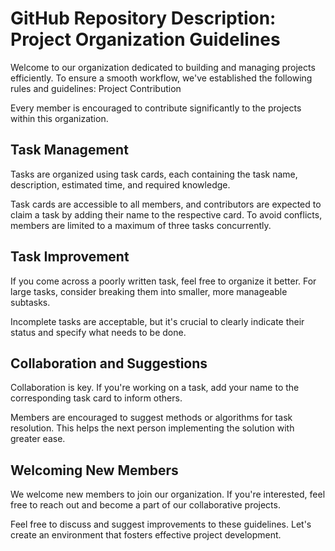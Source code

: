# GitHub Repository Description: Project Organization Guidelines

Welcome to our organization dedicated to building and managing projects efficiently. To ensure a smooth workflow, we've established the following rules and guidelines:
Project Contribution

  Every member is encouraged to contribute significantly to the projects within this organization.

## Task Management

  Tasks are organized using task cards, each containing the task name, description, estimated time, and required knowledge.

  Task cards are accessible to all members, and contributors are expected to claim a task by adding their name to the respective card. To avoid conflicts, members are limited to a maximum of three tasks concurrently.

## Task Improvement

  If you come across a poorly written task, feel free to organize it better. For large tasks, consider breaking them into smaller, more manageable subtasks.

  Incomplete tasks are acceptable, but it's crucial to clearly indicate their status and specify what needs to be done.

## Collaboration and Suggestions

  Collaboration is key. If you're working on a task, add your name to the corresponding task card to inform others.

  Members are encouraged to suggest methods or algorithms for task resolution. This helps the next person implementing the solution with greater ease.

## Welcoming New Members

  We welcome new members to join our organization. If you're interested, feel free to reach out and become a part of our collaborative projects.

Feel free to discuss and suggest improvements to these guidelines. Let's create an environment that fosters effective project development.
